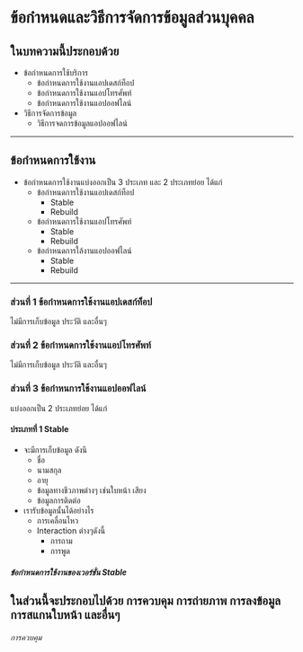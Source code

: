 # ข้อกำหนดและวิธีการจัดการข้อมูลส่วนบุคคล
## ในบทความนี้ประกอบด้วย
- ข้อกำหนดการใช้บริการ
  - ข้อกำหนดการใช้งานแอปเดสก์ท็อป
  - ข้อกำหนดการใช้งานแอปโทรศัพท์
  - ข้อกำหนดการใช้งานแอปออฟไลน์
- วิธีการจัดการข้อมูล
  - วิธีการจดการข้อมูลแอปออฟไลน์
---
## ข้อกำหนดการใช้งาน
- ข้อกำหนดการใช้งานแบ่งออกเป็น 3 ประเภท และ 2 ประเภทย่อย ได้แก่
  - ข้อกำหนดการใช้งานแอปเดสก์ท็อป
    - Stable
    - Rebuild
  - ข้อกำหนดการใช้งานแอปโทรศัพท์
    - Stable
    - Rebuild
  - ข้อกำหนดการใล้งานแอปออฟไลน์
    - Stable
    - Rebuild
---
### ส่วนที่ 1 ข้อกำหนดการใช้งานแอปเดสก์ท็อป
ไม่มีการเก็บข้อมูล ประวัติ และอื่นๆ
### ส่วนที่ 2 ข้อกำหนดการใช้งานแอปโทรศัพท์
ไม่มีการเก็บข้อมูล ประวัติ และอื่นๆ
### ส่วนที่ 3 ข้อกำหนการใช้งานแอปออฟไลน์
แบ่งออกเป็น 2 ประเภทย่อย ได้แก่
#### ประเภทที่ 1 Stable
- จะมีการเก็บข้อมูล ดังนี
  - ชื่อ
  - นามสกุล
  - อายุ
  - ข้อมูลทางชีวภาพต่างๆ เช่นใบหน้า เสียง
  - ข้อมูลการติดต่อ 
- เรารับข้อมูลนั้นได้อย่างไร
  - การเคลื่อนไหว
  - Interaction ต่างๆดังนี้
    - การถาม
    - การพูด
##### ข้อกำหนดการใช้งานของเวอร์ชั่น Stable
ในส่วนนี้จะประกอบไปด้วย การควบคุม การถ่ายภาพ การลงข้อมูล การสแกนใบหน้า และอื่นๆ
---
###### การควบคุม
